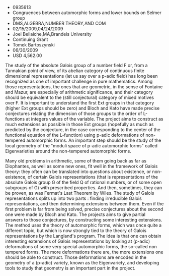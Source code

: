 
* 0935613
* Congruences between automorphic forms and lower bounds on Selmer group
* DMS,ALGEBRA,NUMBER THEORY,AND COM
* 02/15/2009,04/24/2009
* Joel Bellaiche,MA,Brandeis University
* Continuing Grant
* Tomek Bartoszynski
* 06/30/2009
* USD 4,562.00



The study of the absolute Galois group of a number field F or, from a Tannakian
point of view, of its abelian category of continuous finite dimensional
representations (let us say over a p-adic field) has long been recognized as one
of important challenge in pure mathematics. Among those representations, the
ones that are geometric, in the sense of Fontaine and Mazur, are especially of
arithmetic significance, and their category should be equivalent to the (still
conjectural) category of mixed motives over F. It is important to understand the
first Ext groups in that category (higher Ext groups should be zero) and Bloch
and Kato have made precise conjectures relating the dimension of those groups to
the order of L-functions at integers values of the variable. The project aims to
construct as much extensions as possible in those Ext groups (hopefully as much
as predicted by the conjecture, in the case corresponding to the center of the
functional equation of the L-function) using p-adic deformations of non-tempered
automorphic forms. An important step should be the study of the local geometry
of the "moduli space of p-adic automorphic forms" called Eigenvarieties around
the non-tempered automorphic forms.

Many old problems in arithmetic, some of them going back as far as Diophantes,
as well as some new ones, fit well in the framework of Galois theory: they often
can be translated into questions about existence, or non-existence, of certain
Galois representations (that is representations of the absolute Galois group G
of the field Q of rational numbers, or of some open subgroups of G) with
prescribed properties. And then, sometimes, they can be proven, as was Fermat's
Last Theorem by Wiles. The study of Galois representations splits up into two
parts : finding irreducible Galois representations, and then determining
extensions between them. Even if the first problem is far from being solved,
precise conjectures about the second one were made by Bloch and Kato. The
projects aims to give partial answers to those conjectures, by constructing some
interesting extensions. The method uses the theory of automorphic forms, which
was once quite a different topic, but which is now strongly tied to the theory
of Galois representations by the Langland's program. The idea is that one can
obtain interesting extensions of Galois representations by looking at (p-adic)
deformations of some very special automorphic forms, the so-called non tempered
forms. The more deformations there are, the more extensions one should be able
to construct. Those deformations are encoded in the geometry of a (p-adic)
variety, known as the Eigenvariety, and developing tools to study that geometry
is an important part in the project.
